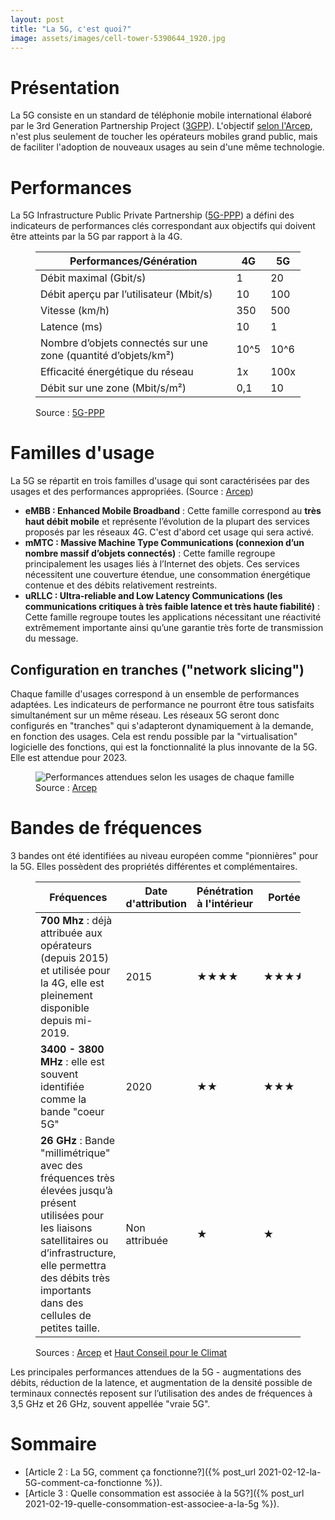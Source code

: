 ```yaml
---
layout: post
title: "La 5G, c'est quoi?"
image: assets/images/cell-tower-5390644_1920.jpg
---
```


# Présentation
La 5G consiste en un standard de téléphonie mobile international élaboré par le 3rd Generation Partnership Project ([3GPP](https://www.3gpp.org/)). L'objectif [selon l'Arcep](https://www.arcep.fr/la-regulation/grands-dossiers-reseaux-mobiles/la-5g.html), n'est plus seulement de toucher les opérateurs mobiles grand public, mais de faciliter l'adoption de nouveaux usages au sein d'une même technologie.

# Performances

La 5G Infrastructure Public Private Partnership ([5G-PPP](https://5g-ppp.eu/)) a défini des indicateurs de performances clés correspondant aux objectifs qui doivent être atteints par la 5G par rapport à la 4G.
<figure class="align-center">
<table>
<thead>
  <tr>
    <th>Performances/Génération</th>
    <th>4G</th>
    <th>5G</th>
  </tr>
</thead>
<tbody>
  <tr>
    <td>Débit maximal (Gbit/s)</td>
    <td>1</td>
    <td>20</td>
  </tr>
  <tr>
    <td>Débit aperçu par l’utilisateur (Mbit/s)</td>
    <td>10</td>
    <td>100</td>
  </tr>
  <tr>
    <td>Vitesse (km/h)</td>
    <td>350</td>
    <td>500</td>
  </tr>
  <tr>
    <td>Latence (ms)</td>
    <td>10</td>
    <td>1</td>
  </tr>
  <tr>
    <td>Nombre d’objets connectés sur une zone (quantité d’objets/km²)</td>
    <td>10^5</td>
    <td>10^6</td>
  </tr>
  <tr>
    <td>Efficacité énergétique du réseau</td>
    <td>1x</td>
    <td>100x</td>
  </tr>
  <tr>
    <td>Débit sur une zone (Mbit/s/m²)</td>
    <td>0,1</td>
    <td>10</td>
  </tr>
</tbody>
</table>
<figcaption>Source : <a href="https://5g-ppp.eu/wp-content/uploads/2017/10/Euro-5G-D2.6_Final-report-on-programme-progress-and-KPIs.pdf#%5B%7B%22num%22%3A59%2C%22gen%22%3A0%7D%2C%7B%22name%22%3A%22XYZ%22%7D%2C82%2C781%2C0%5D">5G-PPP</a></figcaption>
</figure>

# Familles d'usage
La 5G se répartit en trois familles d'usage qui sont caractérisées par des usages et des performances appropriées. (Source : [Arcep](https://www.arcep.fr/fileadmin/cru-1614035751/reprise/dossiers/collectivites/ateliers-TC-2019/atelier-TC-5G-part01-260619.pdf#page=4))

* **eMBB : Enhanced Mobile Broadband** : Cette famille correspond au **très haut débit mobile** et représente l’évolution de la plupart des services proposés par les réseaux 4G. C'est d'abord cet usage qui sera activé.
* **mMTC : Massive Machine Type Communications (connexion d’un nombre massif d’objets connectés)** : Cette famille regroupe principalement les usages liés à l’Internet des objets. Ces services nécessitent une couverture étendue, une consommation énergétique contenue et des débits relativement restreints.
* **uRLLC : Ultra-reliable and Low Latency Communications (les communications critiques à très faible latence et très haute fiabilité)** : Cette famille regroupe toutes les applications nécessitant une réactivité extrêmement importante ainsi qu’une garantie très forte de transmission du message.

## Configuration en tranches ("network slicing")
Chaque famille d'usages correspond à un ensemble de performances adaptées. Les indicateurs de performance ne pourront être tous satisfaits simultanément sur un même réseau. Les réseaux 5G seront donc configurés en "tranches" qui s'adapteront dynamiquement à la demande, en fonction des usages. Cela est rendu possible par la "virtualisation" logicielle des fonctions, qui est la fonctionnalité la plus innovante de la 5G. Elle est attendue pour 2023.

<figure class="align-center">
  <img src="{{ site.url }}{{ site.baseurl }}/assets/images/5G_usages_kpi.png" alt="Performances attendues selon les usages de chaque famille">
  <figcaption>Source : <a href="https://www.arcep.fr/fileadmin/cru-1614035751/reprise/dossiers/collectivites/ateliers-TC-2019/atelier-TC-5G-part01-260619.pdf#page=5">Arcep</a></figcaption>
</figure> 

# Bandes de fréquences
3 bandes ont été identifiées au niveau européen comme "pionnières" pour la 5G. Elles possèdent des propriétés différentes et complémentaires.
<figure class="align-center">
<table>
<thead>
  <tr>
    <th>Fréquences</th>
    <th>Date d'attribution</th>
    <th>Pénétration à l'intérieur</th>
    <th>Portée</th>
    <th>Débit</th>
  </tr>
</thead>
<tbody>
  <tr>
    <td><strong>700 Mhz</strong> : déjà attribuée aux opérateurs (depuis 2015) et utilisée pour la 4G, elle est pleinement disponible depuis mi-2019.</td>
    <td>2015</td>
    <td>★★★★</td>
    <td>★★★★</td>
    <td>★</td>
  </tr>
  <tr>
    <td><strong>3400 - 3800 MHz</strong> : elle est souvent identifiée comme la bande "coeur 5G"</td>
    <td>2020</td>
    <td>★★</td>
    <td>★★★</td>
    <td>★★★</td>
  </tr>
  <tr>
    <td><strong>26 GHz</strong> : Bande "millimétrique" avec des fréquences très élevées jusqu’à présent utilisées pour les liaisons satellitaires ou d’infrastructure, elle permettra des débits très importants dans des cellules de petites taille.</td>
    <td>Non attribuée</td>
    <td>★</td>
    <td>★</td>
    <td>★★★★</td>
  </tr>
</tbody>
</table>
<figcaption>Sources : <a href="https://www.arcep.fr/fileadmin/cru-1614035751/user_upload/grands_dossiers/5G/introduction-5G-usages-et-frequences.pdf#page=5">Arcep</a> et <a href="https://www.hautconseilclimat.fr/wp-content/uploads/2020/12/haut-conseil-pour-le-climat_rapport-5g.pdf#page=10">Haut Conseil pour le Climat</a></figcaption>
</figure>

Les principales performances attendues de la 5G - augmentations des débits, réduction de la latence, et augmentation de la densité possible de terminaux connectés reposent sur l’utilisation des andes de fréquences à 3,5 GHz et 26 GHz, souvent appellée "vraie 5G".

# Sommaire
- [Article 2 : La 5G, comment ça fonctionne?]({% post_url 2021-02-12-la-5G-comment-ca-fonctionne %}). 
- [Article 3 : Quelle consommation est associée à la 5G?]({% post_url 2021-02-19-quelle-consommation-est-associee-a-la-5g %}). 